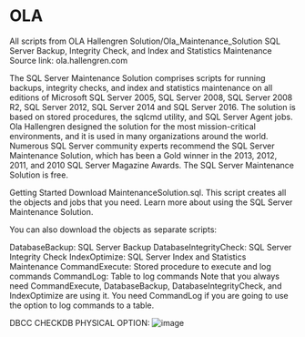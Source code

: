 # OLA
All scripts from OLA Hallengren
Solution/Ola_Maintenance_Solution
SQL Server Backup, Integrity Check, and Index and Statistics Maintenance
Source link: ola.hallengren.com

The SQL Server Maintenance Solution comprises scripts for running backups, integrity checks, and index and statistics maintenance on all editions of Microsoft SQL Server 2005, SQL Server 2008, SQL Server 2008 R2, SQL Server 2012, SQL Server 2014 and SQL Server 2016. The solution is based on stored procedures, the sqlcmd utility, and SQL Server Agent jobs. Ola Hallengren designed the solution for the most mission-critical environments, and it is used in many organizations around the world. Numerous SQL Server community experts recommend the SQL Server Maintenance Solution, which has been a Gold winner in the 2013, 2012, 2011, and 2010 SQL Server Magazine Awards. The SQL Server Maintenance Solution is free.

Getting Started
Download MaintenanceSolution.sql. This script creates all the objects and jobs that you need. Learn more about using the SQL Server Maintenance Solution.

You can also download the objects as separate scripts:

DatabaseBackup: SQL Server Backup
DatabaseIntegrityCheck: SQL Server Integrity Check
IndexOptimize: SQL Server Index and Statistics Maintenance
CommandExecute: Stored procedure to execute and log commands
CommandLog: Table to log commands
Note that you always need CommandExecute, DatabaseBackup, DatabaseIntegrityCheck, and IndexOptimize are using it. You need CommandLog if you are going to use the option to log commands to a table.

DBCC CHECKDB PHYSICAL OPTION:
![image](https://github.com/ESLCH/OLA/assets/21200911/34f32fb3-11cb-4cd5-94ef-a12993f0ca92)
